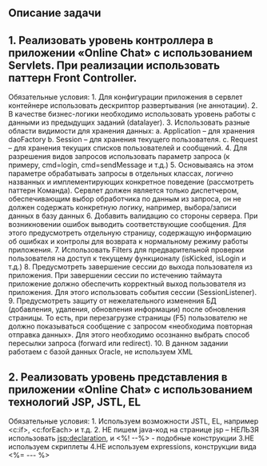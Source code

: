 ## Описание задачи
## 1. Реализовать уровень контроллера в приложении «Online Chat» с использованием Servlets. При реализации использовать паттерн Front Controller.
Обязательные условия:
    1. Для конфигурации приложения в сервлет контейнере использовать дескриптор развертывания (не аннотации).
    2. В качестве бизнес-логики необходимо использовать уровень работы с данными из предыдущих заданий (datalayer).
    3. Использовать разные области видимости для хранения данных:
        a. Application – для хранения daoFactory
        b. Session – для хранения текущего пользователя.
        c. Request – для хранения текущих списков пользователей и сообщений.
    4. Для разрешения видов запросов использовать параметр запроса (к примеру, cmd=login, cmd=sendMessage и т.д.)
    5. Основываясь на этом параметре обрабатывать запросы в отдельных классах, логично названных и имплементирующих конкретное поведение (рассмотреть паттерн Команда). Сервлет должен является только диспетчером, обеспечивающим выбор обработчика по данным из запроса, он не должен содержать конкретную логику, например, выбора/записи данных в базу данных 
    6. Добавить валидацию со стороны сервера. При возникновении ошибок выводить соответствующие сообщения. Для этого предусмотреть отдельную страницу, содержащую информацию об ошибках и контролы для возврата к нормальному режиму работы приложения.
    7. Использовать Filters для предварительной проверки пользователя на доступ к текущему функционалу (isKicked, isLogin и т.д.)
    8. Предусмотреть завершение сессии до выхода пользователя из приложения. При завершении сессии по истечению таймаута приложение должно обеспечить корректный выход пользователя из приложения. Для этого использовать события сессии (SessionListener).
    9. Предусмотреть защиту от нежелательного изменения БД (добавления, удаления, обновления информации) после обновления страницы. То есть, при перезагрузке страницы (F5) пользователю не должно показываться сообщение с запросом «необходима повторная отправка данных». Для этого необходимо осознанно выбрать способ пересылки запроса (forward или redirect). 
    10. В данном задании работаем с базой данных Oracle, не используем XML

## 2. Реализовать уровень представления в приложении «Online Chat» с использованием технологий JSP, JSTL, EL
Обязательные условия:
    1. Используем возможности JSTL, EL, например <c:if>, <c:forEach> и т.д.
    2. НЕ пишем java-код на странице jsp – НЕЛЬЗЯ использовать <jsp:declaration>, и  <%! --%> - подобные конструкции
    3.НЕ используем скриплеты
    4.НЕ используем expressions, конструкции вида <%= --- %>
